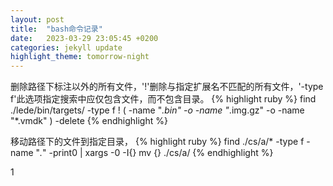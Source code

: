 ```yaml
---
layout: post
title:  "bash命令记录"
date:   2023-03-29 23:05:45 +0200
categories: jekyll update
highlight_theme: tomorrow-night
---
```

删除路径下标注以外的所有文件，'!'删除与指定扩展名不匹配的所有文件，'-type f'此选项指定搜索中应仅包含文件，而不包含目录。
{% highlight ruby %}
find ./lede/bin/targets/ -type f ! \( -name "*.bin" -o -name "*.img.gz" -o -name "*.vmdk" \) -delete
{% endhighlight %}

移动路径下的文件到指定目录，
{% highlight ruby %}
find ./cs/a/* -type f -name "*.*" -print0 | xargs -0 -I{} mv {} ./cs/a/
{% endhighlight %}

1
